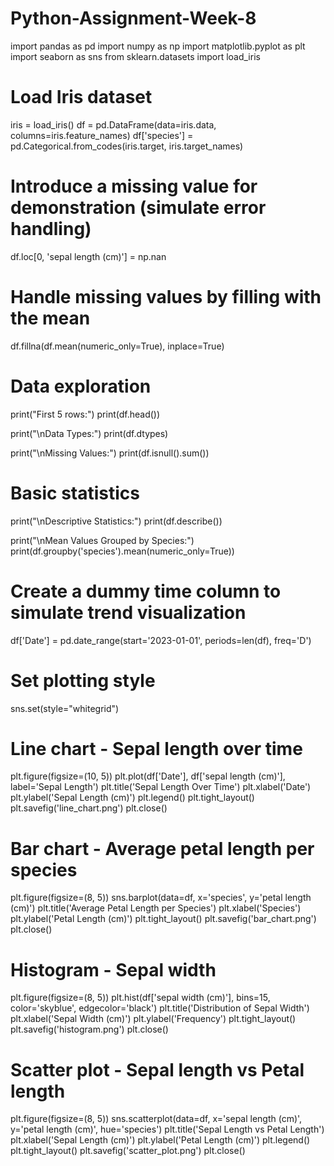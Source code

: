 # Python-Assignment-Week-8

import pandas as pd
import numpy as np
import matplotlib.pyplot as plt
import seaborn as sns
from sklearn.datasets import load_iris

# Load Iris dataset
iris = load_iris()
df = pd.DataFrame(data=iris.data, columns=iris.feature_names)
df['species'] = pd.Categorical.from_codes(iris.target, iris.target_names)

# Introduce a missing value for demonstration (simulate error handling)
df.loc[0, 'sepal length (cm)'] = np.nan

# Handle missing values by filling with the mean
df.fillna(df.mean(numeric_only=True), inplace=True)

# Data exploration
print("First 5 rows:")
print(df.head())

print("\nData Types:")
print(df.dtypes)

print("\nMissing Values:")
print(df.isnull().sum())

# Basic statistics
print("\nDescriptive Statistics:")
print(df.describe())

print("\nMean Values Grouped by Species:")
print(df.groupby('species').mean(numeric_only=True))

# Create a dummy time column to simulate trend visualization
df['Date'] = pd.date_range(start='2023-01-01', periods=len(df), freq='D')

# Set plotting style
sns.set(style="whitegrid")

# Line chart - Sepal length over time
plt.figure(figsize=(10, 5))
plt.plot(df['Date'], df['sepal length (cm)'], label='Sepal Length')
plt.title('Sepal Length Over Time')
plt.xlabel('Date')
plt.ylabel('Sepal Length (cm)')
plt.legend()
plt.tight_layout()
plt.savefig('line_chart.png')
plt.close()

# Bar chart - Average petal length per species
plt.figure(figsize=(8, 5))
sns.barplot(data=df, x='species', y='petal length (cm)')
plt.title('Average Petal Length per Species')
plt.xlabel('Species')
plt.ylabel('Petal Length (cm)')
plt.tight_layout()
plt.savefig('bar_chart.png')
plt.close()

# Histogram - Sepal width
plt.figure(figsize=(8, 5))
plt.hist(df['sepal width (cm)'], bins=15, color='skyblue', edgecolor='black')
plt.title('Distribution of Sepal Width')
plt.xlabel('Sepal Width (cm)')
plt.ylabel('Frequency')
plt.tight_layout()
plt.savefig('histogram.png')
plt.close()

# Scatter plot - Sepal length vs Petal length
plt.figure(figsize=(8, 5))
sns.scatterplot(data=df, x='sepal length (cm)', y='petal length (cm)', hue='species')
plt.title('Sepal Length vs Petal Length')
plt.xlabel('Sepal Length (cm)')
plt.ylabel('Petal Length (cm)')
plt.legend()
plt.tight_layout()
plt.savefig('scatter_plot.png')
plt.close()
